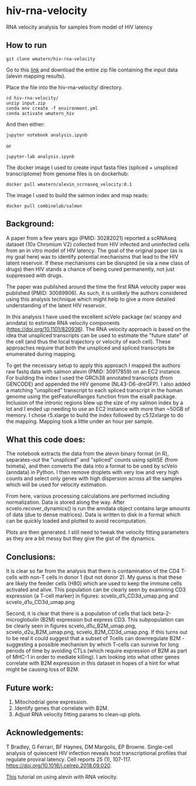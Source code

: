 # hiv-rna-velocity
RNA velocity analysis for samples from model of HIV latency

## How to run
```
git clone wmatern/hiv-rna-velocity
```
Go to this [link](https://drive.google.com/file/d/1Auur5sKTyfjveIyXf8dpGRbu5BCeMQKw/view?usp=sharing) and download the entire zip file containing the input data (alevin mapping results).

Place the file into the hiv-rna-velocity/ directory.

```
cd hiv-rna-velocity/
unzip input.zip
conda env create -f environment.yml
conda activate wmatern_hiv
```

And then either:
```
jupyter notebook analysis.ipynb
```
or
```
jupyter-lab analysis.ipynb
```

The docker image I used to create input fasta files (spliced + unspliced transcriptome) from genome files is on dockerhub:
```
docker pull wmatern/alevin_scrnaseq_velocity:0.1
```
The image I used to build the salmon index and map reads:
```
docker pull combinelab/salmon
```
## Background:

A paper from a few years ago (PMID: 30282021) reported a scRNAseq dataset (10x Chromium V2) collected from HIV infected and uninfected cells from an in vitro model of HIV latency. The goal of the original paper (as is my goal here) was to identify potential mechanisms that lead to the HIV latent reservoir. If these mechanisms can be disrupted (ie via a new class of drugs) then HIV stands a chance of being cured permanently, not just suppressed with drugs.

The paper was published around the time the first RNA velocity paper was published (PMID: 30089906). As such, it is unlikely the authors considered using this analysis technique which might help to give a more detailed understanding of the latent HIV reservoir. 

In this analysis I have used the excellent scVelo package (w/ scanpy and anndata) to estimate RNA velocity components (https://doi.org/10.1101/820936). The RNA velocity approach is based on the idea that unspliced transcripts can be used to estimate the "future state" of the cell (and thus the local trajectory or velocity of each cell). These approaches require that both the unspliced and spliced transcripts be enumerated during mapping. 

To get the necessary setup to apply this approach I mapped the authors raw fastq data with salmon alevin (PMID: 30917859) on an EC2 instance. For building the index I used the GRCh38 annotated transcripts (from GENCODE) and appended the HIV genome (NL43-D6-dreGFP). I also added a matching "unspliced" transcript to each spliced transcript in the human genome using the getFeatureRanges function from the eisaR package. Inclusion of the intronic regions blew up the size of my salmon index by a lot and I ended up needing to use an EC2 instance with more than ~50GB of memory. I chose r5.xlarge to build the index followed by c5.12xlarge to do the mapping. Mapping took a little under an hour per sample.

## What this code does:
The notebook extracts the data from the alevin binary format (in R), separates-out the "unspliced" and "spliced" counts using splitSE (from tximeta), and then converts the data into a format to be used by scVelo (anndata) in Python. I then remove droplets with very low and very high counts and select only genes with high dispersion across all the samples which will be used for velocity estimation.

From here, various processing calculations are performed including normalization. Data is stored along the way. After scvelo.recover\_dynamics() is run the anndata object contains large amounts of data (due to dense matrices). Data is written to disk in a format which can be quickly loaded and plotted to avoid recomputation.

Plots are then generated. I still need to tweak the velocity fitting parameters as they are a bit messy but they give the gist of the dynamics.

## Conclusions:
It is clear so far from the analysis that there is contamination of the CD4 T-cells with non-T cells in donor 1 (but not donor 2). My guess is that these are likely the feeder cells (H80) which are used to keep the immune cells activated and alive. This population can be clearly seen by examining CD3 expression (a T-cell marker) in figures:  scvelo\_d1i\_CD3d\_umap.png and scvelo\_d1u\_CD3d\_umap.png

Second, it is clear that there is a population of cells that lack beta-2-microglobulin (B2M) expression but express CD3. This subpopulation can be clearly seen in figures scvelo\_d1u\_B2M\_umap.png, scvelo\_d2u\_B2M\_umap.png, scvelo\_B2M\_CD3d\_umap.png. If this turns out to be real it could suggest that a subset of Tcells can downregulate B2M - suggesting a possible mechanism by which T-cells can survive for long periods of time by avoiding CTLs (which require expression of B2M as part of MHC-1 in order to mediate killing). I am looking into what other genes correlate with B2M expression in this dataset in hopes of a hint for what might be causing loss of B2M.

## Future work:
1. Mitochodrial gene expression.
2. Identify genes that correlate with B2M.
3. Adjust RNA velocity fitting params to clean-up plots.

## Acknowledgements:
T Bradley, G Ferrari, BF Haynes, DM Margolis, EP Browne. Single-cell analysis of quiescent HIV infection reveals host transcriptional profiles that regulate proviral latency. Cell reports 25 (1), 107-117. https://doi.org/10.1016/j.celrep.2018.09.020.

[This](https://combine-lab.github.io/alevin-tutorial/2020/alevin-velocity/) tutorial on using alevin with RNA velocity.
